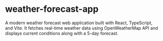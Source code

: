 # weather-forecast-app
A modern weather forecast web application built with React, TypeScript, and Vite. It fetches real-time weather data using OpenWeatherMap API and displays current conditions along with a 5-day forecast.
